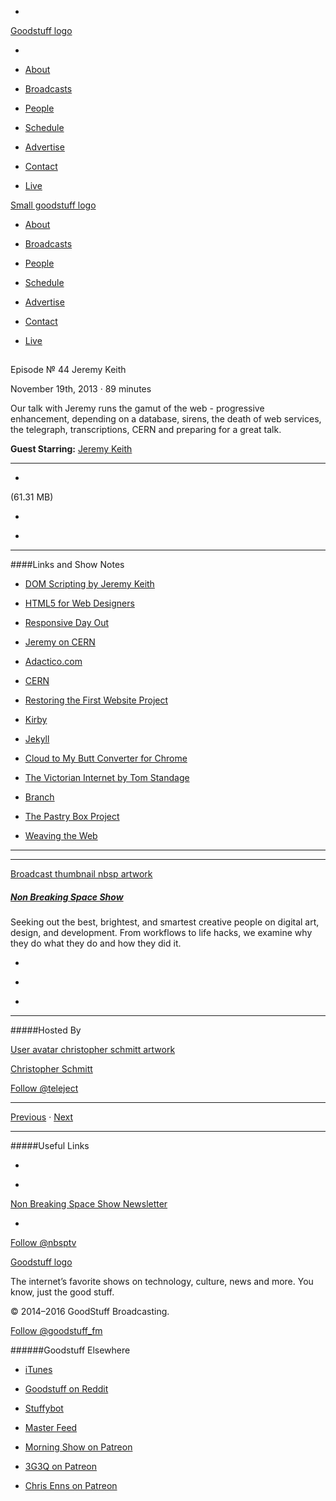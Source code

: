 

-
[Goodstuff logo](http://www.goodstuff.fm/)[](/assets/goodstuff_logo-17c1fe6f378352de5d7345f76152130b.svg)

-


-  [About](/about)

-  [Broadcasts](/broadcasts)

-  [People](/people)

-  [Schedule](/schedule)

-  [Advertise](/advertise)

-  [Contact](/contact)

-  [Live](/live)


[Small goodstuff logo](http://www.goodstuff.fm/)[](/assets/small_goodstuff_logo-bf032e72b9ec41494f4d90905f1ad619.svg)


-  [About](/about)

-  [Broadcasts](/broadcasts)

-  [People](/people)

-  [Schedule](/schedule)

-  [Advertise](/advertise)

-  [Contact](/contact)

-  [Live](/live)


##
Episode № 44
Jeremy Keith


November 19th, 2013
&middot;
89
minutes


Our talk with Jeremy runs the gamut of the web - progressive enhancement, depending on a database, sirens, the death of web services, the telegraph, transcriptions, CERN and preparing for a great talk.


**Guest Starring:**
[Jeremy Keith](/people/jeremy-keith)


------------------------------


-
[](http://podcasts-1.feedpress.co/10609/nbsp-44.mp3)(61.31 MB)

-
[](http://twitter.com/intent/tweet?text=Non%20Breaking%20Space%20Show%20%E2%84%96%2044%20on%20@goodstuff_fm%20-%20http://goodstuff.fm/nbsp/44)

-
[](http://www.facebook.com/sharer/sharer.php?u=http://goodstuff.fm/nbsp/44)


------------------------------


####Links and Show Notes

-  [DOM Scripting by Jeremy Keith](http://www.amazon.com/DOM-Scripting-Design-JavaScript-Document/dp/1430233893/ref=sr_1_2?ie=UTF8&qid=1380476765&sr=8-2&keywords=jeremy+keith)

-  [HTML5 for Web Designers](http://www.abookapart.com/products/html5-for-web-designers)

-  [Responsive Day Out](http://responsiveconf.com)

-  [Jeremy on CERN](http://adactio.com/journal/6507/)

-  [Adactico.com](http://adactio.com)

-  [CERN](http://info.cern.ch)

-  [Restoring the First Website Project](http://first-website.web.cern.ch/blog/line-mode-browser-dev-days-cern)

-  [Kirby](http://getkirby.com/)

-  [Jekyll](http://jekyllrb.com/)

-  [Cloud to My Butt Converter for Chrome](https://chrome.google.com/webstore/detail/cloud-to-butt-plus/apmlngnhgbnjpajelfkmabhkfapgnoai?hl=en)

-  [The Victorian Internet by Tom Standage](http://www.amazon.com/The-Victorian-Internet-Remarkable-Nineteenth/dp/0802716040)

-  [Branch](http://branch.com)

-  [The Pastry Box Project](http://the-pastry-box-project.net)

-  [Weaving the Web](http://www.amazon.com/Weaving-Web-Original-Ultimate-Destiny/dp/006251587X)


------------------------------


------------------------------


[Broadcast thumbnail nbsp artwork](/nbsp)[](https://goodstuffs3.s3.amazonaws.com/uploads/broadcast/image/19/broadcast_thumbnail_nbsp_artwork.png)

##### [Non Breaking Space Show](/nbsp)


Seeking out the best, brightest, and smartest creative people on digital art, design, and development. From workflows to life hacks, we examine why they do what they do and how they did it.

-
[](http://itunes.apple.com/us/podcast/the-non-breaking-space-show/id507162981)

-
[](http://feeds.goodstuff.fm/nbsp)

-
[](mailto:chris@goodstuff.fm?cc=sponsorship%40goodstuff.fm&subject=%5BGoodStuff%20FM%5D%20Sponsorship%20Inquiry%20for%20Non%20Breaking%20Space%20Show)


------------------------------


#####Hosted By


[User avatar christopher schmitt artwork](/people/christopher-schmitt)[](https://goodstuffs3.s3.amazonaws.com/uploads/user/avatar/20/user_avatar_christopher-schmitt_artwork.png)

[Christopher Schmitt](/people/christopher-schmitt)


[Follow @teleject](https://twitter.com/teleject)


------------------------------


[Previous](/nbsp/43)
&middot;
[Next](/nbsp/45)


------------------------------


#####Useful Links

-
[](mailto:chris@goodstuff.fm?subject=%5BGoodstuff%20FM%5D%20Feedback%20for%20Non%20Breaking%20Space%20Show)

-
[Non Breaking Space Show Newsletter](http://www.goodstuff.fm/nbsp/newsletter)


-
[Follow @nbsptv](https://twitter.com/nbsptv)


[Goodstuff logo](http://www.goodstuff.fm/)[](/assets/goodstuff_logo-17c1fe6f378352de5d7345f76152130b.svg)


The internet’s favorite shows on technology, culture, news and more. You know, just the good stuff.


&copy; 2014&ndash;2016 GoodStuff Broadcasting.

[Follow @goodstuff_fm](https://twitter.com/goodstufffm)


######Goodstuff Elsewhere

-  [iTunes](https://itunes.apple.com/us/artist/goodstuff-fm/id843385597?mt=2)

-  [Goodstuff on Reddit](https://www.reddit.com/r/Goodstuff_fm/)

-  [Stuffybot](http://stuffybot.goodstuff.fm)

-  [Master Feed](/master/feed)

-  [Morning Show on Patreon](https://www.patreon.com/morningshow)

-  [3G3Q on Patreon](https://www.patreon.com/3g3q)

-  [Chris Enns on Patreon](https://www.patreon.com/ichris)
